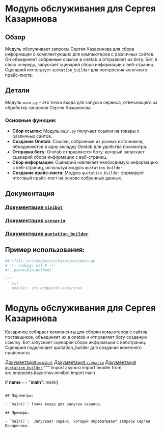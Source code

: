 # Модуль обслуживания для Сергея Казаринова

## Обзор

Модуль обслуживает запросы Сергея Казаринова для сбора информации о комплектующих для компьютеров с различных сайтов. Он объединяет собранные ссылки в onetab и отправляет их боту. Бот, в свою очередь, запускает сценарий сбора информации с веб-страниц. Сценарий использует `quotation_builder` для построения конечного прайс-листа.

##  Детали 

Модуль `main.py` - это точка входа для запуска сервиса, отвечающего за обработку запросов Сергея Казаринова.

### Основные функции:

- **Сбор ссылок**: Модуль `main.py` получает ссылки на товары с различных сайтов.
- **Создание Onetab**: Ссылки, собранные из разных источников, объединяются в одну вкладку Onetab для удобства просмотра.
- **Отправка боту**: Onetab отправляется боту, который запускает сценарий сбора информации с веб-страниц.
- **Сбор информации**: Сценарий извлекает необходимую информацию с веб-страниц, используя модуль `quotation_builder`.
- **Создание прайс-листа**: Модуль `quotation_builder` формирует итоговый прайс-лист на основе собранных данных.

## Документация

### [Документация `minibot`](https://github.com/hypo69/hypotez/blob/master/docs/ru/src/endpoints/kazarinov/minibot.py.md)

### [Документация `scenario`](https://github.com/hypo69/hypotez/blob/master/docs/ru/src/endpoints/kazarinov/scenarios/scenario.py.md)

### [Документация `quotation_builder`](https://github.com/hypo69/hypotez/blob/master/docs/ru/src/endpoints/kazarinov/scenarios/quotation_builder.py.md)

## Пример использования:

```python
## \file /src/endpoints/kazarinov/main.py
# -*- coding: utf-8 -*-
#! .pyenv/bin/python3

"""
```rst
.. module:: src.endpoints.kazarinov 
```

Модуль обслуживания для Сергея Казаринова
==========================================
Казаринов собирает компоненты для сборки комьютеров с сайтов поставщиков,
объединяет их в onetab и отправляет ботy созданую ссылку.
Бот запускает сценарий сбора информации с вебстраниц.
Сценарий подключает quotation_builder для создания конечного прайслиста

[Документация `minibot`](https://github.com/hypo69/hypotez/blob/master/docs/ru/src/endpoints/kazarinov/minibot.py.md)
[Документация `scenario`](https://github.com/hypo69/hypotez/blob/master/docs/ru/src/endpoints/kazarinov/scenarios/scenario.py.md)
[Документация `quotation_builder`](https://github.com/hypo69/hypotez/blob/master/docs/ru/src/endpoints/kazarinov/scenarios/quotation_builder.py.md)
"""
import asyncio
import header
from src.endpoints.kazarinov.minibot import main

if __name__ == "__main__":
    main()
```

## Параметры:

- `main()`: Точка входа для запуска сервиса.

## Примеры:

- `main()`:  Запускает сервис, который обрабатывает запросы Сергея Казаринова.